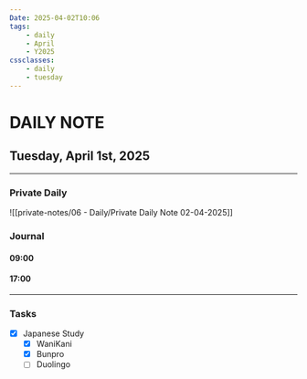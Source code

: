 ```yaml
---
Date: 2025-04-02T10:06
tags:
    - daily
    - April
    - Y2025
cssclasses:
    - daily
    - tuesday
---
```

# DAILY NOTE
## Tuesday, April 1st, 2025
***
### Private Daily

![[private-notes/06 - Daily/Private Daily Note 02-04-2025]]

### Journal

#### 09:00

#### 17:00

***
### Tasks
- [x] Japanese Study
    - [x] WaniKani
    - [x] Bunpro
    - [ ] Duolingo